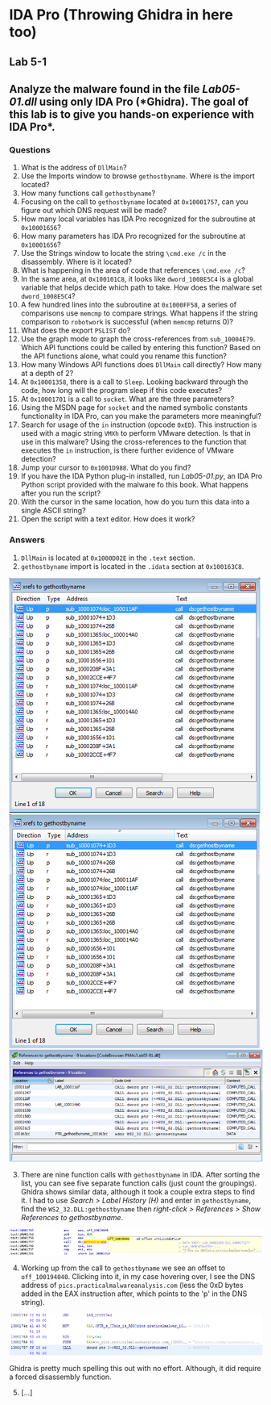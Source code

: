# IDA Pro (Throwing Ghidra in here too)

## Lab 5-1

## Analyze the malware found in the file *Lab05-01.dll* using only IDA Pro (*Ghidra). The goal of this lab is to give you hands-on experience with IDA Pro\*.

### Questions

1. What is the address of `DllMain`?
2. Use the Imports window to browse `gethostbyname`. Where is the import located?
3. How many functions call `gethostbyname`?
4. Focusing on the call to `gethostbyname` located at `0x10001757`, can you figure out which DNS request will be made?
5. How many local variables has IDA Pro recognized for the subroutine at `0x10001656`?
6. How many parameters has IDA Pro recognized for the subroutine at `0x10001656`?
7. Use the Strings window to locate the string `\cmd.exe /c` in the disassembly. Where is it located?
8. What is happening in the area of code that references `\cmd.exe /c`?
9. In the same area, at `0x100101C8`, it looks like `dword_1008E5C4` is a global variable that helps decide which path to take. How does the malware set `dword_1008E5C4`?
10. A few hundred lines into the subroutine at `0x1000FF58`, a series of comparisons use `memcmp` to compare strings. What happens if the string comparison to `robotwork` is successful (when `memcmp` returns 0)?
11. What does the export `PSLIST` do?
12. Use the graph mode to graph the cross-references from `sub_10004E79`. Which API functions could be called by entering this function? Based on the API functions alone, what could you rename this function?
13. How many Windows API functions does `DllMain` call directly? How many at a depth of 2?
14. At `0x10001358`, there is a call to `Sleep`. Looking backward through the code, how long will the program sleep if this code executes?
15. At `0x10001701` is a call to `socket`. What are the three parameters?
16. Using the MSDN page for `socket` and the named symbolic constants functionality in IDA Pro, can you make the parameters more meaningful?
17. Search for usage of the `in` instruction (opcode `0xED`). This instruction is used with a magic string `VMXh` to perform VMware detection. Is that in use in this malware? Using the cross-references to the function that executes the `in` instruction, is there further evidence of VMware detection?
18. Jump your cursor to `0x1001D988`. What do you find?
19. If you have the IDA Python plug-in installed, run *Lab05-01.py*, an IDA Pro Python script provided with the malware fo this book. What happens after you run the script?
20. With the cursor in the same location, how do you turn this data into a single ASCII string?
21. Open the script with a text editor. How does it work?

### Answers

1. `DllMain` is located at `0x1000D02E` in the `.text` section.
2. `gethostbyname` import is located in the `.idata` section at `0x100163C8`.

![3-3: IDA xrefs](Images/5-1.png) ![3-3: IDA xrefs-sorted](Images/5-1-2.png)
![3-3: Ghidra xrefs](Images/5-1-1.png)

3. There are nine function calls with `gethostbyname` in IDA. After sorting the list, you can see five separate function calls (just count the groupings). Ghidra shows similar data, although it took a couple extra steps to find it. I had to use *Search > Label History (H)* and enter in `gethostbyname`, find the `WS2_32.DLL:gethostbyname` then *right-click >  References > Show References to gethostbyname*.

![3-3: IDA](Images/5-1-3.png)

4. Working up from the call to `gethostbyname` we see an offset to `off_100194040`. Clicking into it, in my case hovering over, I see the DNS address of `pics.practicalmalwareanalysis.com` (less the 0xD bytes added in the EAX instruction after, which points to the 'p' in the DNS string).

![3-3: Ghidra](Images/5-1-4.png)

Ghidra is pretty much spelling this out with no effort. Although, it did require a forced disassembly function.

5. [...]

